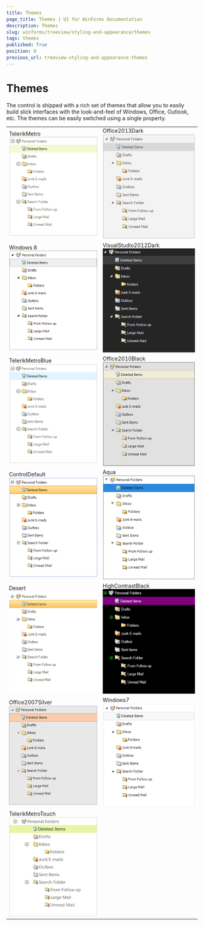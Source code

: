```yaml
---
title: Themes
page_title: Themes | UI for WinForms Documentation
description: Themes
slug: winforms/treeview/styling-and-appearance/themes
tags: themes
published: True
position: 0
previous_url: treeview-styling-and-appearance-themes
---
```


# Themes

The control is shipped with a rich set of themes that allow you to easily build slick interfaces with the look-and-feel of Windows, Office, Outlook, etc. The themes can be easily switched using a single property.

|    |    |
|----|----|
|TelerikMetro<br/>![treeview-styling-and-appearance-themes 001](images/treeview-styling-and-appearance-themes001.png)|Office2013Dark<br/>![treeview-styling-and-appearance-themes 002](images/treeview-styling-and-appearance-themes002.png)|Office2013Light![treeview-styling-and-appearance-themes 003](images/treeview-styling-and-appearance-themes003.png)|
|Windows 8<br/>![treeview-styling-and-appearance-themes 004](images/treeview-styling-and-appearance-themes004.png)|VisualStudio2012Dark<br/>![treeview-styling-and-appearance-themes 005](images/treeview-styling-and-appearance-themes005.png)|VisualStudio2012Light<br/>![treeview-styling-and-appearance-themes 006](images/treeview-styling-and-appearance-themes006.png)|
|TelerikMetroBlue<br/>![treeview-styling-and-appearance-themes 007](images/treeview-styling-and-appearance-themes007.png)|Office2010Black<br/>![treeview-styling-and-appearance-themes 008](images/treeview-styling-and-appearance-themes008.png)|Office2010Silver<br/>![treeview-styling-and-appearance-themes 009](images/treeview-styling-and-appearance-themes009.png)|
|ControlDefault<br/>![treeview-styling-and-appearance-themes 010](images/treeview-styling-and-appearance-themes010.png)|Aqua<br/>![treeview-styling-and-appearance-themes 011](images/treeview-styling-and-appearance-themes011.png)|Breeze<br/>![treeview-styling-and-appearance-themes 012](images/treeview-styling-and-appearance-themes012.png)|
|Desert<br/>![treeview-styling-and-appearance-themes 013](images/treeview-styling-and-appearance-themes013.png)|HighContrastBlack<br/>![treeview-styling-and-appearance-themes 014](images/treeview-styling-and-appearance-themes014.png)|Office2007Black![treeview-styling-and-appearance-themes 015](images/treeview-styling-and-appearance-themes015.png)|
|Office2007Silver<br/>![treeview-styling-and-appearance-themes 016](images/treeview-styling-and-appearance-themes016.png)|Windows7<br/>![treeview-styling-and-appearance-themes 017](images/treeview-styling-and-appearance-themes017.png)|Office2010Blue<br/>![treeview-styling-and-appearance-themes 019](images/treeview-styling-and-appearance-themes019.png)|
|TelerikMetroTouch<br/>![treeview-styling-and-appearance-themes 018](images/treeview-styling-and-appearance-themes018.png)|||
